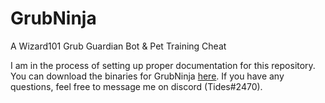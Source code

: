 # GrubNinja
A Wizard101 Grub Guardian Bot &amp; Pet Training Cheat

I am in the process of setting up proper documentation for this repository. You can download the binaries for GrubNinja [here](https://github.com/ashah360/GrubNinja/releases). If you have any questions, feel free to message me on discord (Tides#2470).
